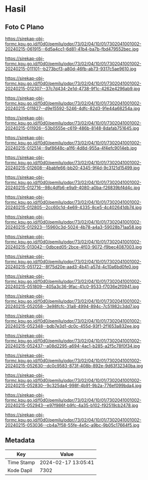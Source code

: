 # Hasil

## Foto C Plano

https://sirekap-obj-formc.kpu.go.id/f0d0/pemilu/pdpr/73/02/04/10/01/7302041001002-20240215-061915--6d5a4cc1-6d81-41b4-ba7b-fbd479552bec.jpg

https://sirekap-obj-formc.kpu.go.id/f0d0/pemilu/pdpr/73/02/04/10/01/7302041001002-20240215-011101--b273bcf3-a80d-46fb-ab73-9317c5ae9610.jpg

https://sirekap-obj-formc.kpu.go.id/f0d0/pemilu/pdpr/73/02/04/10/01/7302041001002-20240215-012307--37c7d434-2e1d-4738-9f1c-4262e4296ab9.jpg

https://sirekap-obj-formc.kpu.go.id/f0d0/pemilu/pdpr/73/02/04/10/01/7302041001002-20240215-011827--d9e15592-5246-4dfc-82d3-91e44a68254a.jpg

https://sirekap-obj-formc.kpu.go.id/f0d0/pemilu/pdpr/73/02/04/10/01/7302041001002-20240215-011926--53b0555e-c619-486b-8148-8dafab751645.jpg

https://sirekap-obj-formc.kpu.go.id/f0d0/pemilu/pdpr/73/02/04/10/01/7302041001002-20240215-012514--9af8648c-a1f6-4d8d-955a-4f4efc9014eb.jpg

https://sirekap-obj-formc.kpu.go.id/f0d0/pemilu/pdpr/73/02/04/10/01/7302041001002-20240215-012608--4babfe66-bb20-4345-9f4d-9c3121d15499.jpg

https://sirekap-obj-formc.kpu.go.id/f0d0/pemilu/pdpr/73/02/04/10/01/7302041001002-20240215-012716--98c4dfb6-e9a9-4080-a0ba-f26839bf4d4c.jpg

https://sirekap-obj-formc.kpu.go.id/f0d0/pemilu/pdpr/73/02/04/10/01/7302041001002-20240215-012805--2cc60c1d-4e69-4335-8ce5-4c402641db74.jpg

https://sirekap-obj-formc.kpu.go.id/f0d0/pemilu/pdpr/73/02/04/10/01/7302041001002-20240215-012923--15960c3d-5024-4b78-a4a3-59028b71aa58.jpg

https://sirekap-obj-formc.kpu.go.id/f0d0/pemilu/pdpr/73/02/04/10/01/7302041001002-20240215-013042--0dbced05-2bce-4f03-9072-f9bec4087003.jpg

https://sirekap-obj-formc.kpu.go.id/f0d0/pemilu/pdpr/73/02/04/10/01/7302041001002-20240215-051722--8f75d20e-aad3-4b41-a57d-4c10a6bd0fe0.jpg

https://sirekap-obj-formc.kpu.go.id/f0d0/pemilu/pdpr/73/02/04/10/01/7302041001002-20240215-051809--405a3c36-9fac-41c0-9533-f7036e2f0941.jpg

https://sirekap-obj-formc.kpu.go.id/f0d0/pemilu/pdpr/73/02/04/10/01/7302041001002-20240215-052058--3e98fcfc-31a8-4994-894c-7c51982c3dd7.jpg

https://sirekap-obj-formc.kpu.go.id/f0d0/pemilu/pdpr/73/02/04/10/01/7302041001002-20240215-052348--bdb7e3d1-dc0c-455d-93f1-2f1653a832ee.jpg

https://sirekap-obj-formc.kpu.go.id/f0d0/pemilu/pdpr/73/02/04/10/01/7302041001002-20240215-052437--a08d2295-a694-4ac1-b285-a2f5c78f0f34.jpg

https://sirekap-obj-formc.kpu.go.id/f0d0/pemilu/pdpr/73/02/04/10/01/7302041001002-20240215-052630--dc0c9583-873f-408b-892e-9d63f32340ba.jpg

https://sirekap-obj-formc.kpu.go.id/f0d0/pemilu/pdpr/73/02/04/10/01/7302041001002-20240215-052830--9c325da4-998f-4b91-9b2a-776ef099bda4.jpg

https://sirekap-obj-formc.kpu.go.id/f0d0/pemilu/pdpr/73/02/04/10/01/7302041001002-20240215-052943--e97f986f-b9fc-4a35-b102-f92519cb2478.jpg

https://sirekap-obj-formc.kpu.go.id/f0d0/pemilu/pdpr/73/02/04/10/01/7302041001002-20240215-053036--cb4a7f58-55fe-4e5c-a9bc-9b05c17664f5.jpg


## Metadata

| Key        | Value               |
| ---------- | ------------------- |
| Time Stamp | 2024-02-17 13:05:41 |
| Kode Dapil | 7302                |



